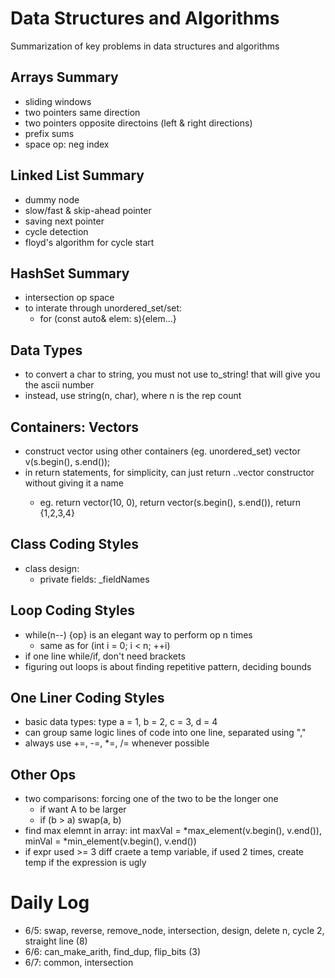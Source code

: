 # Data Structures and Algorithms
Summarization of key problems in data structures and algorithms

## Arrays Summary
* sliding windows
* two pointers same direction
* two pointers opposite directoins (left & right directions)
* prefix sums 
* space op: neg index

## Linked List Summary
* dummy node
* slow/fast & skip-ahead pointer
* saving next pointer
* cycle detection
* floyd's algorithm for cycle start

## HashSet Summary
* intersection op space
* to interate through unordered_set/set:
  * for (const auto& elem: s){elem...}

## Data Types
* to convert a char to string, you must not use to_string! that will give you the ascii number
* instead, use string(n, char), where n is the rep count

## Containers: Vectors
* construct vector using other containers (eg. unordered_set) vector<int> v(s.begin(), s.end());
* in return statements, for simplicity, can just return ..vector<int> constructor without giving it a name
  * eg. return vector<int>(10, 0), return vector<int>(s.begin(), s.end()), return {1,2,3,4}
 
## Class Coding Styles
* class design:
  * private fields: _fieldNames

## Loop Coding Styles
* while(n--) {op} is an elegant way to perform op n times
  * same as for (int i = 0; i < n; ++i)
* if one line while/if, don't need brackets
* figuring out loops is about finding repetitive pattern, deciding bounds 

## One Liner Coding Styles
* basic data types: type a = 1, b = 2, c = 3, d = 4
* can group same logic lines of code into one line, separated using ","
* always use +=, -=, *=, /= whenever possible

## Other Ops
* two comparisons: forcing one of the two to be the longer one
  * if want A to be larger
  * if (b > a) swap(a, b)
* find max elemnt in array: int maxVal = *max_element(v.begin(), v.end()), minVal = *min_element(v.begin(), v.end())
* if expr used >= 3 diff craete a temp variable, if used 2 times, create temp if the expression is ugly


# Daily Log
* 6/5: swap, reverse, remove_node, intersection, design, delete n, cycle 2, straight line (8)
* 6/6: can_make_arith, find_dup, flip_bits (3)
* 6/7: common, intersection